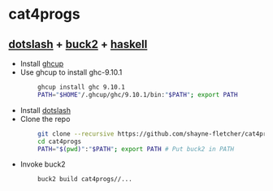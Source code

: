 # cat4progs
## [dotslash](https://dotslash-cli.com/docs/installation/) + [buck2](https://buck2.build/) + [haskell](https://www.haskell.org/?uwu=true)

- Install [ghcup](https://www.haskell.org/ghcup/install/)
- Use ghcup to install ghc-9.10.1
```bash
        ghcup install ghc 9.10.1
        PATH="$HOME"/.ghcup/ghc/9.10.1/bin:"$PATH"; export PATH
```
- Install [dotslash](https://dotslash-cli.com/docs/installation/)
- Clone the repo
```bash
        git clone --recursive https://github.com/shayne-fletcher/cat4progs.git
        cd cat4progs
        PATH="$(pwd)":"$PATH"; export PATH # Put buck2 in PATH
```
- Invoke buck2
```bash
        buck2 build cat4progs//...
```

